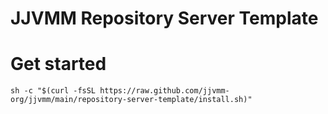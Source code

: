 # JJVMM Repository Server Template

# Get started

```shell
sh -c "$(curl -fsSL https://raw.github.com/jjvmm-org/jjvmm/main/repository-server-template/install.sh)"
```